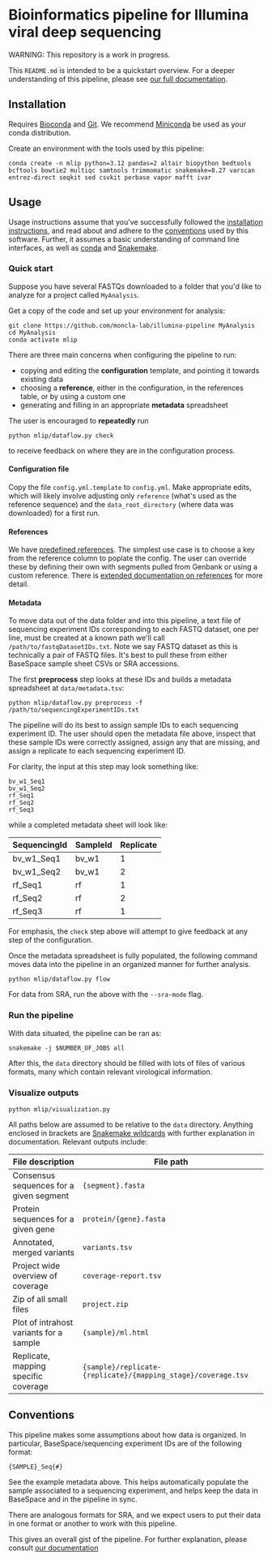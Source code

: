 # Bioinformatics pipeline for Illumina viral deep sequencing

WARNING: This repository is a work in progress.

This `README.md` is intended to be a quickstart overview. For a deeper understanding of this pipeline, please see [our full documentation](./DOCUMENTATION.md).

## Installation

Requires [Bioconda](https://bioconda.github.io/) and [Git](https://git-scm.com/). We recommend [Miniconda](https://docs.anaconda.com/miniconda/) be used as your conda distribution.

Create an environment with the tools used by this pipeline:
```
conda create -n mlip python=3.12 pandas=2 altair biopython bedtools bcftools bowtie2 multiqc samtools trimmomatic snakemake=8.27 varscan entrez-direct seqkit sed csvkit perbase vapor mafft ivar
```

## Usage

Usage instructions assume that you've successfully followed the [installation instructions](#installation), and read about and adhere to the [conventions](#conventions) used by this software. Further, it assumes a basic understanding of command line interfaces, as well as [conda](https://docs.conda.io/en/latest/) and [Snakemake](https://snakemake.readthedocs.io/en/stable/).

### Quick start
Suppose you have several FASTQs downloaded to a folder that you'd like to analyze for a project called `MyAnalysis`.

Get a copy of the code and set up your environment for analysis:

```
git clone https://github.com/moncla-lab/illumina-pipeline MyAnalysis
cd MyAnalysis
conda activate mlip
```

There are three main concerns when configuring the pipeline to run:

- copying and editing the **configuration** template, and pointing it towards existing data 
- choosing a **reference**, either in the configuration, in the references table, or by using a custom one
- generating and filling in an appropriate **metadata** spreadsheet

The user is encouraged to **repeatedly** run

```
python mlip/dataflow.py check
```

to receive feedback on where they are in the configuration process.

#### Configuration file

Copy the file `config.yml.template` to `config.yml`. Make appropriate edits, which will likely involve adjusting only `reference` (what's used as the reference sequence) and the `data_root_directory` (where data was downloaded) for a first run.

#### References
We have [predefined references](./references.tsv). The simplest use case is to choose a key from the reference column to poplate the config. The user can override these by defining their own with segments pulled from Genbank or using a custom reference. There is [extended documentation on references](./DOCUMENTATION.md#references) for more detail.

#### Metadata

To move data out of the data folder and into this pipeline, a text file of sequencing experiment IDs corresponding to each FASTQ dataset, one per line, must be created at a known path we'll call `/path/to/fastqDatasetIDs.txt`. Note we say FASTQ dataset as this is technically a pair of FASTQ files. It's best to pull these from either BaseSpace sample sheet CSVs or SRA accessions.

The first **preprocess** step looks at these IDs and builds a metadata spreadsheet at `data/metadata.tsv`:
```
python mlip/dataflow.py preprocess -f /path/to/sequencingExperimentIDs.txt
```

The pipeline will do its best to assign sample IDs to each sequencing experiment ID. The user should open the metadata file above, inspect that these sample IDs were correctly assigned, assign any that are missing, and assign a replicate to each sequencing experiment ID.

For clarity, the input at this step may look something like:

```
bv_w1_Seq1
bv_w1_Seq2
rf_Seq1
rf_Seq2
rf_Seq3
```

while a completed metadata sheet will look like:

| SequencingId | SampleId | Replicate |
| ------------ | -------- | --------- |
| bv\_w1_Seq1  | bv_w1    | 1         |
| bv\_w1_Seq2  | bv_w1    | 2         |
| rf_Seq1      | rf       | 1         |
| rf_Seq2      | rf       | 2         |
| rf_Seq3      | rf       | 1         |

For emphasis, the `check` step above will attempt to give feedback at any step of the configuration.

Once the metadata spreadsheet is fully populated, the following command moves data into the pipeline in an organized manner for further analysis.

```
python mlip/dataflow.py flow
```

For data from SRA, run the above with the `--sra-mode` flag.

### Run the pipeline

With data situated, the pipeline can be ran as:
```
snakemake -j $NUMBER_OF_JOBS all
```

After this, the `data` directory should be filled with lots of files of various formats, many which contain relevant virological information.

### Visualize outputs

```
python mlip/visualization.py
```

All paths below are assumed to be relative to the `data` directory. Anything enclosed in brackets are [Snakemake wildcards](https://snakemake.readthedocs.io/en/stable/snakefiles/rules.html#snakefiles-wildcards) with further explanation in documentation. Relevant outputs include:

| File description                        | File path                                                     |
| --------------------------------------- | ------------------------------------------------------------- |
| Consensus sequences for a given segment | `{segment}.fasta`                                             |
| Protein sequences for a given gene      | `protein/{gene}.fasta`                                        |
| Annotated, merged variants              | `variants.tsv`                                                |
| Project wide overview of coverage       | `coverage-report.tsv`                                         |
| Zip of all small files                  | `project.zip`                                                 |
| Plot of intrahost variants for a sample | `{sample}/ml.html`                                            |
| Replicate, mapping specific coverage    | `{sample}/replicate-{replicate}/{mapping_stage}/coverage.tsv` |


## Conventions

This pipeline makes some assumptions about how data is organized. In particular, BaseSpace/sequencing experiment IDs are of the following format:

```
{SAMPLE}_Seq{#}
```

See the example metadata above. This helps automatically populate the sample associated to a sequencing experiment, and helps keep the data in BaseSpace and in the pipeline in sync.

There are analogous formats for SRA, and we expect users to put their data in one format or another to work with this pipeline.

This gives an overall gist of the pipeline. For further explanation, please consult [our documentation](./DOCUMENTATION.md)
